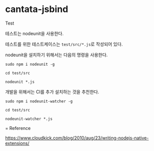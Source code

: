 cantata-jsbind
==============
Test

테스트는 nodeunit을 사용한다.

테스트를 위한 테스트케이스는 `test/src/*.js`로 작성되어 있다.

nodeunit을 설치하기 위해서는 다음의 명령을 사용한다.

```
sudo npm i nodeunit -g

cd test/src

nodeunit *.js
```

개발을 위해서는 CI를 추가 설치하는 것을 추천한다.

```
sudo npm i nodeunit-watcher -g

cd test/src

nodeunit-watcher *.js
```


= Reference

https://www.cloudkick.com/blog/2010/aug/23/writing-nodejs-native-extensions/

